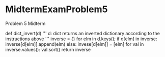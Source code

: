 # MidtermExamProblem5
Problem 5 Midterm

def dict_invert(d)
'''
d: dict
returns an inverted dictionary according to the instructions above
'''
inverse = {}
for elm in d.keys();
  if d[elm] in inverse:
    inverse[d[elm]].append(elm)
  else:
     invese[d[elm]] = [elm]
  for val in inverse.values():
      val.sort()
  return inverse
